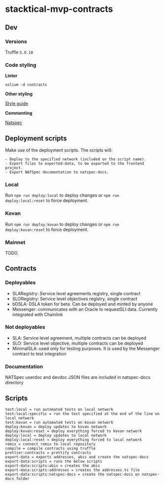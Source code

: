 # stacktical-mvp-contracts

## Dev

### Versions

Truffle `5.0.10`

### Code styling

**Linter**

`solium -d contracts`

**Other styling**

[Style guide](https://solidity.readthedocs.io/en/latest/style-guide.html)

**Commenting**

[Natspec](https://github.com/ethereum/wiki/wiki/Ethereum-Natural-Specification-Format)

## Deployment scripts

Make use of the deployment scripts. The scripts will:

    - Deploy to the specified network (included on the script name).
    - Export files to exported-data, to be exported to the frontend project.
    - Export NATSpec documentation to natspec-docs.

### Local

Run ```npm run deploy:local``` to deploy changes or ```npm run deploy:local:reset``` to force deployment.

### Kovan

Run ```npm run deploy:kovan``` to deploy changes or ```npm run deploy:kovan:reset``` to force deployment.

### Mainnet

TODO

## Contracts
### Deployables
* SLARegistry: Service level agreements registry, single contract
* SLORegistry: Service level objectives registry, single contract
* bDSLA: DSLA token for beta. Can be deployed and minted by anyone
* Messenger: communicates with an Oracle to requestSLI data. Currently integrated with Chainlink
### Not deployables
* SLA: Service level agreement, multiple contracts can be deployed
* SLO: Service level objective, multiple contracts can be deployed
* MinimalSLA: used only for testing purposes. It is used by the Messenger contract to test integration

### Documentation
NATSpec userdoc and devdoc JSON files are included in natspec-docs directory

## Scripts
    test:local = run automated tests on local network
    test:local:specific = run the test specified at the end of the line on local network
    test:kovan = run automated tests on kovan network
    deploy:kovan = deploy updates to kovan network
    deploy:kovan:reset = deploy everything forced to kovan network
    deploy:local = deploy updates to local network
    deploy:local:reset = deploy everything forced to local network
    remix = connect remix to local repository
    compile = compile contracts using truffle
    prettier:contracts = prettify contracts
    export-data = exports addresses, abis and create the natspec-docs
    export-data:scripts = runs the below scripts
    export-data:scripts:abis = creates the abis
    export-data:scripts:addresses = creates the addresses.ts file
    export-data:scripts:natspec-docs = create the natspec-docs on natspec-docs folder
